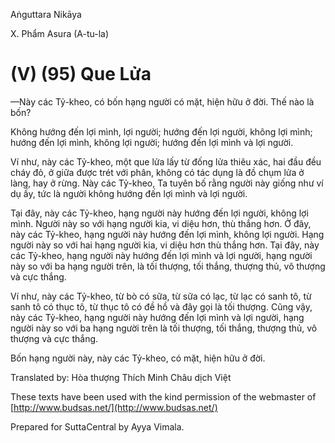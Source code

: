 Aṅguttara Nikāya

X. Phẩm Asura (A-tu-la)

# (V) (95) Que Lửa

—Này các Tỷ-kheo, có bốn hạng người có mặt, hiện hữu ở đời. Thế nào là bốn?

Không hướng đến lợi mình, lợi người; hướng đến lợi người, không lợi mình; hướng đến lợi mình, không lợi người; hướng đến lợi mình và lợi người.

Ví như, này các Tỷ-kheo, một que lửa lấy từ đống lửa thiêu xác, hai đầu đều cháy đỏ, ở giữa được trét với phân, không có tác dụng là đồ chụm lửa ở làng, hay ở rừng. Này các Tỷ-kheo, Ta tuyên bố rằng người này giống như ví dụ ấy, tức là người không hướng đến lợi mình và lợi người.

Tại đây, này các Tỷ-kheo, hạng người này hướng đến lợi người, không lợi mình. Người này so với hạng người kia, vi diệu hơn, thù thắng hơn. Ở đây, này các Tỷ-kheo, hạng người này hướng đến lợi mình, không lợi người. Hạng người này so với hai hạng người kia, vi diệu hơn thù thắng hơn. Tại đây, này các Tỷ-kheo, hạng người này hướng đến lợi mình và lợi người, hạng người này so với ba hạng người trên, là tối thượng, tối thắng, thượng thủ, vô thượng và cực thắng.

Ví như, này các Tỷ-kheo, từ bò có sữa, từ sữa có lạc, từ lạc có sanh tô, từ sanh tô có thục tô, từ thục tô có đề hồ và đây gọi là tối thượng. Cũng vậy, này các Tỷ-kheo, hạng người này hướng đến lợi mình và lợi người, hạng người này so với ba hạng người trên là tối thượng, tối thắng, thượng thủ, vô thượng và cực thắng.

Bốn hạng người này, này các Tỷ-kheo, có mặt, hiện hữu ở đời.

Translated by: Hòa thượng Thích Minh Châu dịch Việt

These texts have been used with the kind permission of the webmaster of [http://www.budsas.net/](http://www.budsas.net/)

Prepared for SuttaCentral by Ayya Vimala.